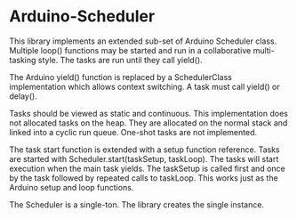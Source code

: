 # Arduino-Scheduler

This library implements an extended sub-set of Arduino Scheduler
class. Multiple loop() functions may be started and run in a
collaborative multi-tasking style. The tasks are run until they call
yield().

The Arduino yield() function is replaced by a SchedulerClass
implementation which allows context switching. A task must call
yield() or delay().

Tasks should be viewed as static and continuous. This implementation
does not allocated tasks on the heap. They are allocated on the normal
stack and linked into a cyclic run queue. One-shot tasks are not
implemented.

The task start function is extended with a setup function
reference. Tasks are started with Scheduler.start(taskSetup,
taskLoop). The tasks will start execution when the main task
yields. The taskSetup is called first and once by the task followed by
repeated calls to taskLoop. This works just as the Arduino setup and
loop functions.

The Scheduler is a single-ton. The library creates the single
instance.



